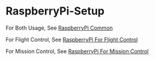 # RaspberryPi-Setup

For Both Usage, See [RaspberryPi Common](https://github.com/AirForceUAV/RaspberryPi-Setup/blob/develop/Common.md)

For Flight Control, See [RaspberryPi For Flight Control](https://github.com/AirForceUAV/RaspberryPi-Setup/blob/develop/Flight%20Control.md)

For Mission Control, See [RaspberryPi For Mission Control](https://github.com/AirForceUAV/RaspberryPi-Setup/blob/develop/Mission%20Control.md)

